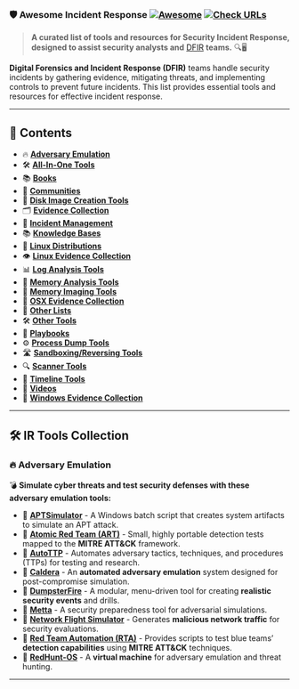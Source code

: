 ### 🛡️ Awesome Incident Response [![Awesome](https://cdn.rawgit.com/sindresorhus/awesome/d7305f38d29fed78fa85652e3a63e154dd8e8829/media/badge.svg)](https://github.com/sindresorhus/awesome) [![Check URLs](https://github.com/meirwah/awesome-incident-response/actions/workflows/check_urls.yml/badge.svg)](https://github.com/meirwah/awesome-incident-response/actions/workflows/check_urls.yml)

> **A curated list of tools and resources for Security Incident Response, designed to assist security analysts and** [DFIR](http://www.acronymfinder.com/Digital-Forensics%2c-Incident-Response-%28DFIR%29.html) **teams.** 🔍🖥️

**Digital Forensics and Incident Response (DFIR)** teams handle security incidents by gathering evidence, mitigating threats, and implementing controls to prevent future incidents. This list provides essential tools and resources for effective incident response.

---

## 📝 Contents  

- 🔥 **[Adversary Emulation](#adversary-emulation)**
- 🛠️ **[All-In-One Tools](#all-in-one-tools)**
- 📚 **[Books](#books)**
- 👥 **[Communities](#communities)**
- 💾 **[Disk Image Creation Tools](#disk-image-creation-tools)**
- 🗂 **[Evidence Collection](#evidence-collection)**
- 🚨 **[Incident Management](#incident-management)**
- 📚 **[Knowledge Bases](#knowledge-bases)**
- 🤖 **[Linux Distributions](#linux-distributions)**
- 👁️ **[Linux Evidence Collection](#linux-evidence-collection)**
- 📊 **[Log Analysis Tools](#log-analysis-tools)**
- 🔎 **[Memory Analysis Tools](#memory-analysis-tools)**
- 🛑 **[Memory Imaging Tools](#memory-imaging-tools)**
- 🍎 **[OSX Evidence Collection](#osx-evidence-collection)**
- 📝 **[Other Lists](#other-lists)**
- 🛠️ **[Other Tools](#other-tools)**
- 📁 **[Playbooks](#playbooks)**
- ⚙️ **[Process Dump Tools](#process-dump-tools)**
- 🛣️ **[Sandboxing/Reversing Tools](#sandboxingreversing-tools)**
- 🔍 **[Scanner Tools](#scanner-tools)**
- 📆 **[Timeline Tools](#timeline-tools)**
- 🎥 **[Videos](#videos)**
- 🏁 **[Windows Evidence Collection](#windows-evidence-collection)**  

---

## 🛠️ IR Tools Collection  

### 🔥 Adversary Emulation  

💣 **Simulate cyber threats and test security defenses with these adversary emulation tools:**  

- 🔹 **[APTSimulator](https://github.com/NextronSystems/APTSimulator)** - A Windows batch script that creates system artifacts to simulate an APT attack.
- 🔹 **[Atomic Red Team (ART)](https://github.com/redcanaryco/atomic-red-team)** - Small, highly portable detection tests mapped to the **MITRE ATT&CK** framework.
- 🔹 **[AutoTTP](https://github.com/jymcheong/AutoTTP)** - Automates adversary tactics, techniques, and procedures (TTPs) for testing and research.
- 🔹 **[Caldera](https://github.com/mitre/caldera)** - An **automated adversary emulation** system designed for post-compromise simulation.
- 🔹 **[DumpsterFire](https://github.com/TryCatchHCF/DumpsterFire)** - A modular, menu-driven tool for creating **realistic security events** and drills.
- 🔹 **[Metta](https://github.com/uber-common/metta)** - A security preparedness tool for adversarial simulations.
- 🔹 **[Network Flight Simulator](https://github.com/alphasoc/flightsim)** - Generates **malicious network traffic** for security evaluations.
- 🔹 **[Red Team Automation (RTA)](https://github.com/endgameinc/RTA)** - Provides scripts to test blue teams’ **detection capabilities** using **MITRE ATT&CK** techniques.
- 🔹 **[RedHunt-OS](https://github.com/redhuntlabs/RedHunt-OS)** - A **virtual machine** for adversary emulation and threat hunting.  

---


